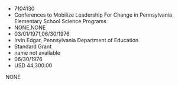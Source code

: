 * 7104130
* Conferences to Mobilize Leadership For Change in Pennsylvania Elementary School Science Programs
* NONE,NONE
* 03/01/1971,06/30/1976
* Irvin Edgar, Pennsylvania Department of Education
* Standard Grant
* name not available
* 06/30/1976
* USD 44,300.00

NONE